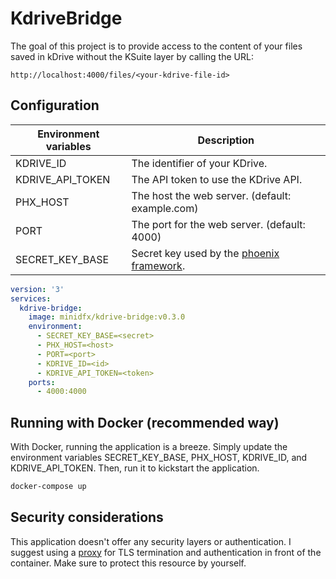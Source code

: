 # KdriveBridge

The goal of this project is to provide access to the content of your files saved in kDrive without the KSuite layer by calling the URL:

```
http://localhost:4000/files/<your-kdrive-file-id>
```

## Configuration

| Environment variables | Description                                                                                                                  |
|-----------------------|------------------------------------------------------------------------------------------------------------------------------|
| KDRIVE_ID             | The identifier of your KDrive.                                                                                               |
| KDRIVE_API_TOKEN      | The API token to use the KDrive API.                                                                                         |
| PHX_HOST              | The host the web server. (default: example.com)                                                                              |
| PORT                  | The port for the web server. (default: 4000)                                                                                 |
| SECRET_KEY_BASE       | Secret key used by the [phoenix framework](https://hexdocs.pm/phoenix/deployment.html#handling-of-your-application-secrets). |

```yaml
version: '3'
services:
  kdrive-bridge:
    image: minidfx/kdrive-bridge:v0.3.0
    environment:
      - SECRET_KEY_BASE=<secret>
      - PHX_HOST=<host>
      - PORT=<port>
      - KDRIVE_ID=<id>
      - KDRIVE_API_TOKEN=<token>
    ports:
      - 4000:4000
```

## Running with Docker (recommended way)

With Docker, running the application is a breeze. Simply update the environment variables SECRET_KEY_BASE, PHX_HOST, KDRIVE_ID, and KDRIVE_API_TOKEN. Then, run it to kickstart the application.

```bash
docker-compose up
```

## Security considerations

This application doesn't offer any security layers or authentication. I suggest using a [proxy](https://docs.linuxserver.io/general/swag/) for TLS termination and authentication in front of the container. Make sure to protect this resource by yourself.